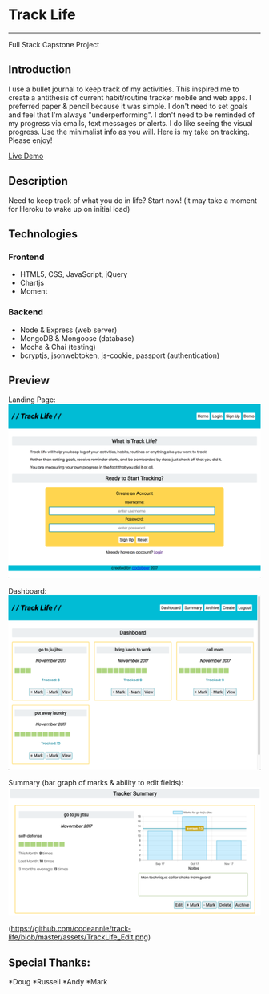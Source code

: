 
# Track Life
---

Full Stack Capstone Project

## Introduction

I use a bullet journal to keep track of my activities. This inspired me to create a antithesis of current habit/routine tracker mobile and web apps. I preferred paper & pencil because it was simple. I don't need to set goals and feel that I'm always "underperforming". I don't need to be reminded of my progress via emails, text messages or alerts. I do like seeing the visual progress. Use the minimalist info as you will. Here is my take on tracking. Please enjoy!

[Live Demo](https://track-life.herokuapp.com)

## Description

Need to keep track of what you do in life? Start now! 
(it may take a moment for Heroku to wake up on initial load)

## Technologies

### Frontend

* HTML5, CSS, JavaScript, jQuery
* Chartjs 
* Moment 
### Backend

* Node & Express (web server)
* MongoDB & Mongoose (database)
* Mocha & Chai (testing)
* bcryptjs, jsonwebtoken, js-cookie, passport (authentication)
## Preview

Landing Page: 
![screenshot of landing page](https://github.com/codeannie/track-life/blob/master/assets/TrackLife_Landing.png)

Dashboard:
![screenshot of dashboard](https://github.com/codeannie/track-life/blob/master/assets/TrackLife_Dashboard.png)

Summary (bar graph of marks & ability to edit fields): 
![screenshot of summary](https://github.com/codeannie/track-life/blob/master/assets/TrackLife_Summary.png)

(https://github.com/codeannie/track-life/blob/master/assets/TrackLife_Edit.png)

## Special Thanks:
*Doug
*Russell
*Andy
*Mark